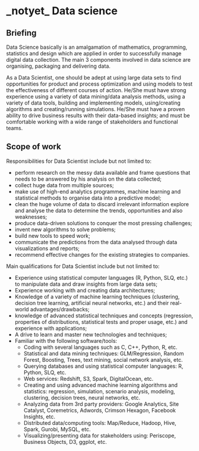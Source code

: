 # \_notyet\_ Data science

## Briefing
Data Science basically is an amalgamation of mathematics, programming, statistics and design which are applied in order to successfully manage digital data collection.  The main 3 components involved in data science are organising, packaging and delivering data.

As a Data Scientist, one should be adept at using large data sets to find opportunities for product and process optimization and using models to test the effectiveness of different courses of action. He/She must have strong experience using a variety of data mining/data analysis methods, using a variety of data tools, building and implementing models, using/creating algorithms and creating/running simulations. He/She must have a proven ability to drive business results with their data-based insights; and must be comfortable working with a wide range of stakeholders and functional teams.


## Scope of work
Responsibilities for Data Scientist include but not limited to:

- perform research on the messy data available and frame questions that needs to be answered by his analysis on the data collected; 
- collect huge data from multiple sources;
- make use of high-end analytics programmes, machine learning and statistical methods to organise data into a predictive model; 
- clean the huge volume of data to discard irrelevant information explore and analyse the data to determine the trends, opportunities and also weaknesses;
- produce data-driven solutions to conquer the most pressing challenges;
- invent new algorithms to solve problems;
- build new tools to speed work;
- communicate the predictions from the data analysed through data visualizations and reports;
- recommend effective changes for the existing strategies to companies.

Main qualifications for Data Scientist include but not limited to:

- Experience using statistical computer languages (R, Python, SLQ, etc.) to manipulate data and draw insights from large data sets;
- Experience working with and creating data architectures;
- Knowledge of a variety of machine learning techniques (clustering, decision tree learning, artificial neural networks, etc.) and their real-world advantages/drawbacks;
- knowledge of advanced statistical techniques and concepts (regression, properties of distributions, statistical tests and proper usage, etc.) and experience with applications;
- A drive to learn and master new technologies and techniques;
- Familiar with the following software/tools:
  + Coding with several languages such as C, C++, Python, R, etc.
  + Statistical and data mining techniques: GLM/Regression, Random Forest, Boosting, Trees, text mining, social network analysis, etc.
  + Querying databases and using statistical computer languages: R, Python, SLQ, etc.
  + Web services: Redshift, S3, Spark, DigitalOcean, etc.
  + Creating and using advanced machine learning algorithms and statistics: regression, simulation, scenario analysis, modeling, clustering, decision trees, neural networks, etc.
  + Analyzing data from 3rd party providers: Google Analytics, Site Catalyst, Coremetrics, Adwords, Crimson Hexagon, Facebook Insights, etc.
  + Distributed data/computing tools: Map/Reduce, Hadoop, Hive, Spark, Gurobi, MySQL, etc.
  + Visualizing/presenting data for stakeholders using: Periscope, Business Objects, D3, ggplot, etc.
